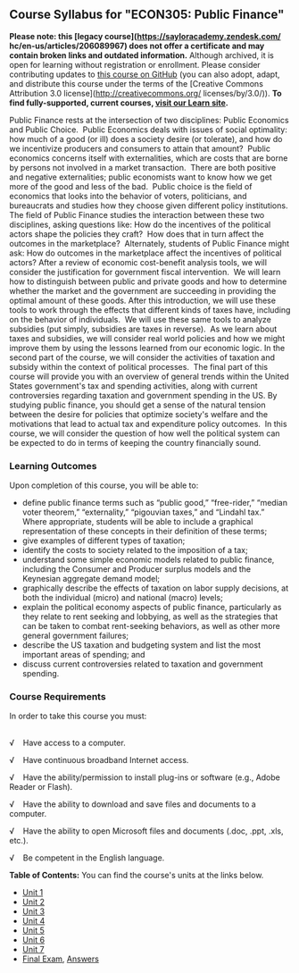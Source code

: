 Course Syllabus for "ECON305: Public Finance"
---------------------------------------------

**Please note: this [legacy course](https://sayloracademy.zendesk.com/
hc/en-us/articles/206089967) does not offer a certificate and may contain 
broken links and outdated information.** Although archived, it is open 
for learning without registration or enrollment. Please consider contributing 
updates to [this course on GitHub](https://github.com/saylordotorg/course_econ305) 
(you can also adopt, adapt, and distribute this course under the terms of 
the [Creative Commons Attribution 3.0 license](http://creativecommons.org/
licenses/by/3.0/)). **To find fully-supported, current courses, [visit our 
Learn site](https://learn.saylor.org).**

Public Finance rests at the intersection of two disciplines: Public
Economics and Public Choice.  Public Economics deals with issues of
social optimality: how much of a good (or ill) does a society desire (or
tolerate), and how do we incentivize producers and consumers to attain
that amount?  Public economics concerns itself with externalities, which
are costs that are borne by persons not involved in a market
transaction.  There are both positive and negative externalities; public
economists want to know how we get more of the good and less of the
bad.  Public choice is the field of economics that looks into the
behavior of voters, politicians, and bureaucrats and studies how they
choose given different policy institutions. The field of Public Finance
studies the interaction between these two disciplines, asking questions
like: How do the incentives of the political actors shape the policies
they craft?  How does that in turn affect the outcomes in the
marketplace?  Alternately, students of Public Finance might ask: How do
outcomes in the marketplace affect the incentives of political actors?
After a review of economic cost-benefit analysis tools, we will consider
the justification for government fiscal intervention.  We will learn how
to distinguish between public and private goods and how to determine
whether the market and the government are succeeding in providing the
optimal amount of these goods. After this introduction, we will use
these tools to work through the effects that different kinds of taxes
have, including on the behavior of individuals.  We will use these same
tools to analyze subsidies (put simply, subsidies are taxes in
reverse).  As we learn about taxes and subsidies, we will consider real
world policies and how we might improve them by using the lessons
learned from our economic logic. In the second part of the course, we
will consider the activities of taxation and subsidy within the context
of political processes.  The final part of this course will provide you
with an overview of general trends within the United States government's
tax and spending activities, along with current controversies regarding
taxation and government spending in the US. By studying public finance,
you should get a sense of the natural tension between the desire for
policies that optimize society's welfare and the motivations that lead
to actual tax and expenditure policy outcomes.  In this course, we will
consider the question of how well the political system can be expected
to do in terms of keeping the country financially sound.

### Learning Outcomes

Upon completion of this course, you will be able to:  

-   define public finance terms such as “public good,” “free-rider,”
    “median voter theorem,” “externality,” “pigouvian taxes,” and
    “Lindahl tax.”  Where appropriate, students will be able to include
    a graphical representation of these concepts in their definition of
    these terms;
-   give examples of different types of taxation;
-   identify the costs to society related to the imposition of a tax;
-   understand some simple economic models related to public finance,
    including the Consumer and Producer surplus models and the Keynesian
    aggregate demand model;
-   graphically describe the effects of taxation on labor supply
    decisions, at both the individual (micro) and national (macro)
    levels;
-   explain the political economy aspects of public finance,
    particularly as they relate to rent seeking and lobbying, as well as
    the strategies that can be taken to combat rent-seeking behaviors,
    as well as other more general government failures;
-   describe the US taxation and budgeting system and list the most
    important areas of spending; and
-   discuss current controversies related to taxation and government
    spending.

### Course Requirements

In order to take this course you must:  
  

√    Have access to a computer.

√    Have continuous broadband Internet access.

√    Have the ability/permission to install plug-ins or software (e.g.,
Adobe Reader or Flash).

√    Have the ability to download and save files and documents to a
computer.

√    Have the ability to open Microsoft files and documents (.doc, .ppt,
.xls, etc.).

√    Be competent in the English language.

**Table of Contents:** You can find the course's units at the links below.

- [Unit 1](https://legacy.saylor.org/econ305/Unit01/)
- [Unit 2](https://legacy.saylor.org/econ305/Unit02/)
- [Unit 3](https://legacy.saylor.org/econ305/Unit03/)
- [Unit 4](https://legacy.saylor.org/econ305/Unit04/)
- [Unit 5](https://legacy.saylor.org/econ305/Unit05/)
- [Unit 6](https://legacy.saylor.org/econ305/Unit06/)
- [Unit 7](https://legacy.saylor.org/econ305/Unit07/)
- [Final Exam](http://saylordotorg.github.io/LegacyExams/ECON/ECON305/ECON305-FinalExam.html), [Answers](http://saylordotorg.github.io/LegacyExams/ECON/ECON305/ECON305-FinalExam-Answers.html)
